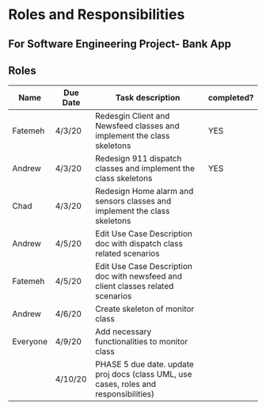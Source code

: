 
# Roles and Responsibilities
## For Software Engineering Project- Bank App


## Roles
| Name          | Due Date    | Task description                | completed?  |
| ------------- | ----------- | --------------------------------| ----------- |
|  Fatemeh      |  4/3/20     | Redesgin Client and Newsfeed classes and implement the class skeletons| YES |
|  Andrew       |  4/3/20     | Redesign 911 dispatch classes and implement the class skeletons | YES|
|  Chad         | 4/3/20      | Redesign Home alarm and sensors classes and implement the class skeletons| |
| Andrew        | 4/5/20      | Edit Use Case Description doc with dispatch class related scenarios | |
| Fatemeh       | 4/5/20      | Edit Use Case Description doc with newsfeed and client classes related scenarios | |
| Andrew        | 4/6/20      | Create skeleton of monitor class |  |
|  Everyone     |  4/9/20     | Add necessary functionalities to monitor class| |
|          | 4/10/20 | PHASE 5 due date. update proj docs (class UML, use cases, roles and responsibilities)| |